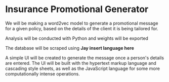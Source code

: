 # Insurance Promotional Generator
We will be making a word2vec model to generate a promotional message for a given policy, based on the details of the client it is being tailored for.

Analysis will be conducted with Python and weights will be exported

The database will be scraped using __Jay insert language here__

A simple UI will be created to generate the message once a person's details are entered. The UI will be built with the hypertext markup language and cascading style sheets, as well as the JavaScript language for some more computationally intense operations.